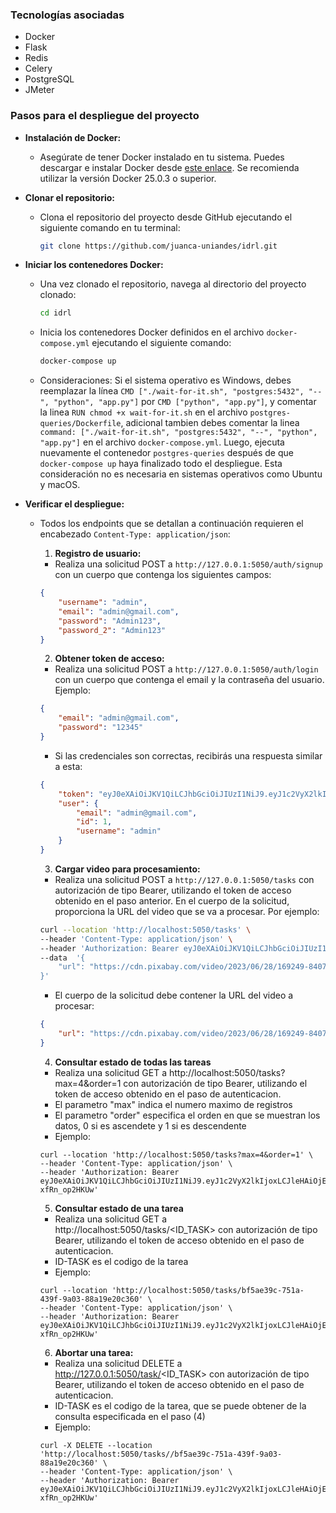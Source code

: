 ### Tecnologías asociadas
- Docker
- Flask
- Redis
- Celery
- PostgreSQL
- JMeter

### Pasos para el despliegue del proyecto

- **Instalación de Docker:**
  - Asegúrate de tener Docker instalado en tu sistema. Puedes descargar e instalar Docker desde [este enlace](https://docs.docker.com/get-docker/). Se recomienda utilizar la versión Docker 25.0.3 o superior.

- **Clonar el repositorio:**
  - Clona el repositorio del proyecto desde GitHub ejecutando el siguiente comando en tu terminal:
    ```bash
    git clone https://github.com/juanca-uniandes/idrl.git
    ```

- **Iniciar los contenedores Docker:**
  - Una vez clonado el repositorio, navega al directorio del proyecto clonado:
    ```bash
    cd idrl
    ```
  - Inicia los contenedores Docker definidos en el archivo `docker-compose.yml` ejecutando el siguiente comando:
    ```bash
    docker-compose up
    ```

  - Consideraciones: Si el sistema operativo es Windows, debes reemplazar la línea `CMD ["./wait-for-it.sh", "postgres:5432", "--", "python", "app.py"]` por `CMD ["python", "app.py"]`, y comentar la linea `RUN chmod +x wait-for-it.sh`  en el archivo `postgres-queries/Dockerfile`, adicional tambien debes comentar la linea `command: ["./wait-for-it.sh", "postgres:5432", "--", "python", "app.py"]` en el archivo `docker-compose.yml`. Luego, ejecuta nuevamente el contenedor `postgres-queries` después de que `docker-compose up` haya finalizado todo el despliegue. Esta consideración no es necesaria en sistemas operativos como Ubuntu y macOS.

- **Verificar el despliegue:**
  - Todos los endpoints que se detallan a continuación requieren el encabezado `Content-Type: application/json`:

    1. **Registro de usuario:**
      - Realiza una solicitud POST a `http://127.0.0.1:5050/auth/signup` con un cuerpo que contenga los siguientes campos:
      ```json
      {
          "username": "admin",
          "email": "admin@gmail.com",
          "password": "Admin123",
          "password_2": "Admin123"
      }
      ```

    2. **Obtener token de acceso:**
      - Realiza una solicitud POST a `http://127.0.0.1:5050/auth/login` con un cuerpo que contenga el email y la contraseña del usuario. Ejemplo:
      ```json
      {
          "email": "admin@gmail.com",
          "password": "12345"
      }
      ```
      - Si las credenciales son correctas, recibirás una respuesta similar a esta:
      ```json
      {
          "token": "eyJ0eXAiOiJKV1QiLCJhbGciOiJIUzI1NiJ9.eyJ1c2VyX2lkIjoxLCJleHAiOjE3MTMwMzI3OTF9.NYZMPhV1pXbksebkOs-ORUpub737iJYo_8kToAWb8so",
          "user": {
              "email": "admin@gmail.com",
              "id": 1,
              "username": "admin"
          }
      }
      ```

    3. **Cargar video para procesamiento:**
      - Realiza una solicitud POST a `http://127.0.0.1:5050/tasks` con autorización de tipo Bearer, utilizando el token de acceso obtenido en el paso anterior. En el cuerpo de la solicitud, proporciona la URL del video que se va a procesar. Por ejemplo:
      ```bash
      curl --location 'http://localhost:5050/tasks' \
      --header 'Content-Type: application/json' \
      --header 'Authorization: Bearer eyJ0eXAiOiJKV1QiLCJhbGciOiJIUzI1NiJ9.eyJ1c2VyX2lkIjoxLCJleHAiOjE3MTMwMjYzMDV9.Q2W2gXVHS0LcjlATjLg_Aj2VTffZTo-xfRn_op2HKUw' \
      --data  '{
          "url": "https://cdn.pixabay.com/video/2023/06/28/169249-840702546_large.mp4"
      }'
      ```
      - El cuerpo de la solicitud debe contener la URL del video a procesar:
      ```json
      {
          "url": "https://cdn.pixabay.com/video/2023/06/28/169249-840702546_large.mp4"
      }
      ```
      4. **Consultar estado de todas las tareas**
      - Realiza una solicitud GET a http://localhost:5050/tasks?max=4&order=1 con autorización de tipo Bearer, utilizando el token de acceso obtenido en el paso de autenticacion.
      - El parametro "max" indica el numero maximo de registros
      - El parametro "order" especifica el orden en que se muestran los datos, 0 si es ascendete y 1 si es descendente
      - Ejemplo:
    ```
    curl --location 'http://localhost:5050/tasks?max=4&order=1' \
    --header 'Content-Type: application/json' \
    --header 'Authorization: Bearer eyJ0eXAiOiJKV1QiLCJhbGciOiJIUzI1NiJ9.eyJ1c2VyX2lkIjoxLCJleHAiOjE3MTMwMjYzMDV9.Q2W2gXVHS0LcjlATjLg_Aj2VTffZTo-xfRn_op2HKUw'
    ```
    5. **Consultar estado de una tarea**
      - Realiza una solicitud GET a http://localhost:5050/tasks/<ID_TASK> con autorización de tipo Bearer, utilizando el token de acceso obtenido en el paso de autenticacion.
      - ID-TASK es el codigo de la tarea 
      - Ejemplo:
    ```
    curl --location 'http://localhost:5050/tasks/bf5ae39c-751a-439f-9a03-88a19e20c360' \
    --header 'Content-Type: application/json' \
    --header 'Authorization: Bearer eyJ0eXAiOiJKV1QiLCJhbGciOiJIUzI1NiJ9.eyJ1c2VyX2lkIjoxLCJleHAiOjE3MTMwMjYzMDV9.Q2W2gXVHS0LcjlATjLg_Aj2VTffZTo-xfRn_op2HKUw'
    ```
  
    6. **Abortar una tarea:**
      - Realiza una solicitud DELETE a http://127.0.0.1:5050/task/<ID_TASK> con autorización de tipo Bearer, utilizando el token de acceso obtenido en el paso de autenticacion.
      - ID-TASK es el codigo de la tarea, que se puede obtener de la consulta especificada en el paso (4)
      - Ejemplo:
    ```
    curl -X DELETE --location 'http://localhost:5050/tasks//bf5ae39c-751a-439f-9a03-88a19e20c360' \
    --header 'Content-Type: application/json' \
    --header 'Authorization: Bearer eyJ0eXAiOiJKV1QiLCJhbGciOiJIUzI1NiJ9.eyJ1c2VyX2lkIjoxLCJleHAiOjE3MTMwMjYzMDV9.Q2W2gXVHS0LcjlATjLg_Aj2VTffZTo-xfRn_op2HKUw'
    ```
